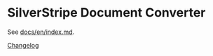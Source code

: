 # SilverStripe Document Converter

See [docs/en/index.md](docs/en/index.md).

[Changelog](CHANGELOG.md)
